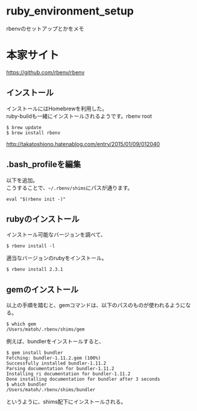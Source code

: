 ruby_environment_setup
===============

rbenvのセットアップとかをメモ

# 本家サイト

https://github.com/rbenv/rbenv

## インストール

インストールにはHomebrewを利用した。  
ruby-buildも一緒にインストールされるようです。rbenv root

    $ brew update
    $ brew install rbenv

http://takatoshiono.hatenablog.com/entry/2015/01/09/012040

## .bash_profileを編集

以下を追加。  
こうすることで、`~/.rbenv/shims`にパスが通ります。

    eval "$(rbenv init -)"

## rubyのインストール

インストール可能なバージョンを調べて、

    $ rbenv install -l

適当なバージョンのrubyをインストール。

    $ rbenv install 2.3.1

## gemのインストール

以上の手順を踏むと、gemコマンドは、以下のパスのものが使われるようになる。

    $ which gem
    /Users/matoh/.rbenv/shims/gem

例えば、bundlerをインストールすると、

    $ gem install bundler
    Fetching: bundler-1.11.2.gem (100%)
    Successfully installed bundler-1.11.2
    Parsing documentation for bundler-1.11.2
    Installing ri documentation for bundler-1.11.2
    Done installing documentation for bundler after 3 seconds
    $ which bundler
    /Users/matoh/.rbenv/shims/bundler

というように、shims配下にインストールされる。
